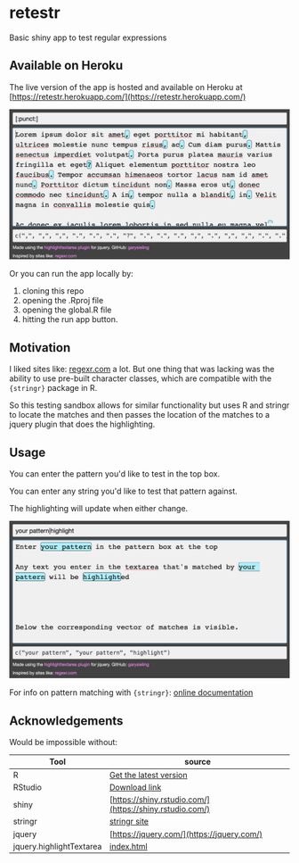 # retestr

Basic shiny app to test regular expressions

## Available on Heroku

The live version of the app is hosted and available on Heroku at
[https://retestr.herokuapp.com/](https://retestr.herokuapp.com/)

![Start Lorem](images/retestr-default.png)

Or you can run the app locally by:

1. cloning this repo
2. opening the .Rproj file
3. opening the global.R file
4. hitting the run app button.

## Motivation

I liked sites like: [regexr.com](https://regexr.com) a lot. But one thing that was lacking was the ability to use pre-built character classes, which are compatible with the `{stringr}` package in R.

So this testing sandbox allows for similar functionality but uses R and stringr to locate the matches and then passes the location of the matches to a jquery plugin that does the highlighting.


## Usage

You can enter the pattern you'd like to test in the top box.

You can enter any string you'd like to test that pattern against.

The highlighting will update when either change.


![Highlighting example](images/retestr-example.png)

For info on pattern matching with `{stringr}`: [online documentation](https://stringr.tidyverse.org/articles/regular-expressions.html)

## Acknowledgements

Would be impossible without:

|Tool|source|
|--|---|
| R | [Get the latest version](https://cran.r-project.org/) |
| RStudio|[Download link](https://www.rstudio.com/products/rstudio/download/)|
|shiny|[https://shiny.rstudio.com/](https://shiny.rstudio.com/)|
|stringr|[stringr site](https://stringr.tidyverse.org/index.html)|
|jquery|[https://jquery.com/](https://jquery.com/)|
|jquery.highlightTextarea|[index.html](http://garysieling.github.io/jquery-highlighttextarea/index.html)|
